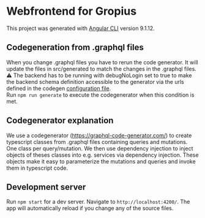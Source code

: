 # Webfrontend for Gropius

This project was generated with [Angular CLI](https://github.com/angular/angular-cli) version 9.1.12.

## Codegeneration from .graphql files
When you change .graphql files you have to rerun the code generator. It will update the files in
src/generated to match the changes in the .graphql files.  
:warning: The backend has to be running with debugNoLogin set to true to make the backend schema
definition accessible to the generator via the urls defined in the codegen [configuration file](codegen.yml).  
Run `npm run generate` to execute the codegenerator when this condition is met.

## Codegenerator explanation
We use a codegenerator (https://graphql-code-generator.com/) to create typescript classes from .graphql files
containing queries and mutations. One class per query/mutation. We then use dependency injection to inject objects of theses classes 
into e.g. services via dependency injection. These objects make it easy to parameterize the mutations and queries and
invoke them in typescript code.
## Development server
Run `npm start` for a dev server. Navigate to `http://localhost:4200/`. The app will automatically reload if you change any of the source files.
